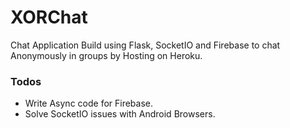 # XORChat
Chat Application Build using Flask, SocketIO and Firebase to chat Anonymously in groups by Hosting on Heroku.

### Todos

 - Write Async code for Firebase.
 - Solve SocketIO issues with Android Browsers.